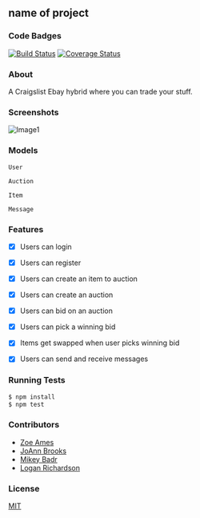 ## name of project
### Code Badges
[![Build Status](https://travis-ci.org/zoeames/craigs-bay.svg)](https://travis-ci.org/zoeames/craigs-bay)
[![Coverage Status](https://coveralls.io/repos/zoeames/craigs-bay/badge.png)](https://coveralls.io/r/zoeames/craigs-bay)

### About
A Craigslist Ebay hybrid where you can trade your stuff.

### Screenshots
![Image1](https://raw.githubusercontent.com/zoeames/trailer-love/master/docs/screenshots/craigsbay.png)


### Models
```
User
```

```
Auction
```

```
Item
```

```
Message
```

### Features
- [x] Users can login
- [x] Users can register
- [x] Users can create an item to auction
- [x] Users can create an auction
- [x] Users can bid on an auction
- [x] Users can pick a winning bid
- [x] Items get swapped when user picks winning bid
- [x] Users can send and receive messages


### Running Tests
```bash
$ npm install
$ npm test
```

### Contributors
- [Zoe Ames](https://github.com/zoeames)
- [JoAnn Brooks](https://github.com/jbrooks036)
- [Mikey Badr](https://github.com/mfbadr)
- [Logan Richardson](https://github.com/GLoganDR)

### License
[MIT](LICENSE)
